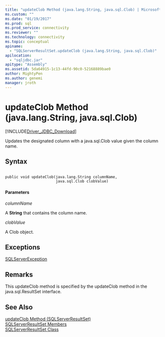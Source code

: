 ```yaml
---
title: "updateClob Method (java.lang.String, java.sql.Clob) | Microsoft Docs"
ms.custom: ""
ms.date: "01/19/2017"
ms.prod: sql
ms.prod_service: connectivity
ms.reviewer: ""
ms.technology: connectivity
ms.topic: conceptual
apiname: 
  - "SQLServerResultSet.updateClob (java.lang.String, java.sql.Clob)"
apilocation: 
  - "sqljdbc.jar"
apitype: "Assembly"
ms.assetid: 5da64915-1c13-44fd-90c0-52168889bae0
author: MightyPen
ms.author: genemi
manager: jroth
---
```

# updateClob Method (java.lang.String, java.sql.Clob)
[!INCLUDE[Driver_JDBC_Download](../../../includes/driver_jdbc_download.md)]

  Updates the designated column with a java.sql.Clob value given the column name.  
  
## Syntax  
  
```  
  
public void updateClob(java.lang.String columnName,  
                       java.sql.Clob clobValue)  
```  
  
#### Parameters  
 *columnName*  
  
 A **String** that contains the column name.  
  
 *clobValue*  
  
 A Clob object.  
  
## Exceptions  
 [SQLServerException](../../../connect/jdbc/reference/sqlserverexception-class.md)  
  
## Remarks  
 This updateClob method is specified by the updateClob method in the java.sql.ResultSet interface.  
  
## See Also  
 [updateClob Method &#40;SQLServerResultSet&#41;](../../../connect/jdbc/reference/updateclob-method-sqlserverresultset.md)   
 [SQLServerResultSet Members](../../../connect/jdbc/reference/sqlserverresultset-members.md)   
 [SQLServerResultSet Class](../../../connect/jdbc/reference/sqlserverresultset-class.md)  
  
  
